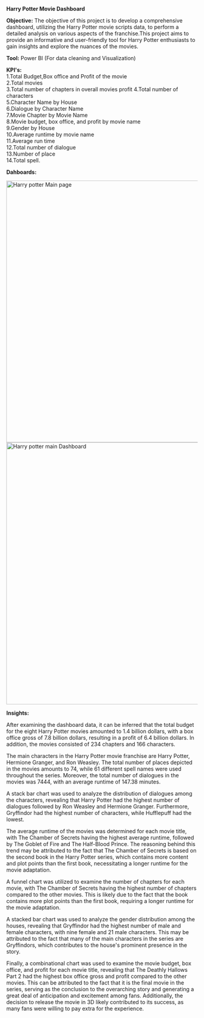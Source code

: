 **Harry Potter Movie Dashboard**

**Objective:**
The objective of this project is to develop a comprehensive dashboard, utilizing the Harry Potter movie scripts data, to perform a detailed analysis on various aspects of the franchise.This project aims to provide an informative and user-friendly tool for Harry Potter enthusiasts to gain insights and explore the nuances of the movies.

**Tool:** Power BI (For data cleaning and Visualization)

**KPI's:**          
    1.Total Budget,Box office and Profit of the movie   
    2.Total movies  
    3.Total number of chapters in overall movies profit 
    4.Total number of characters    
    5.Character Name by House   
    6.Dialogue by Character Name    
    7.Movie Chapter by Movie Name   
    8.Movie budget, box office, and profit by movie name    
    9.Gender by House   
    10.Average runtime by movie name    
    11.Average run time     
    12.Total number of dialogue     
    13.Number of place  
    14.Total spell.     
    
**Dahboards:**

<img width="689" alt="Harry potter Main page" src="https://user-images.githubusercontent.com/112420165/235292696-2c4e5763-363d-4673-b7ad-c2c405f21ae2.png">

<img width="690" alt="Harry potter main Dashboard" src="https://user-images.githubusercontent.com/112420165/235292704-cab21b75-b449-44f3-9dee-a4b4474217bd.png">

**Insights:**

After examining the dashboard data, it can be inferred that the total budget for the eight Harry Potter movies amounted to 1.4 billion dollars, with a box office gross of 7.8 billion dollars, resulting in a profit of 6.4 billion dollars. In addition, the movies consisted of 234 chapters and 166 characters.

The main characters in the Harry Potter movie franchise are Harry Potter, Hermione Granger, and Ron Weasley. The total number of places depicted in the movies amounts to 74, while 61 different spell names were used throughout the series. Moreover, the total number of dialogues in the movies was 7444, with an average runtime of 147.38 minutes.

A stack bar chart was used to analyze the distribution of dialogues among the characters, revealing that Harry Potter had the highest number of dialogues followed by Ron Weasley and Hermione Granger. Furthermore, Gryffindor had the highest number of characters, while Hufflepuff had the lowest.

The average runtime of the movies was determined for each movie title, with The Chamber of Secrets having the highest average runtime, followed by The Goblet of Fire and The Half-Blood Prince. The reasoning behind this trend may be attributed to the fact that The Chamber of Secrets is based on the second book in the Harry Potter series, which contains more content and plot points than the first book, necessitating a longer runtime for the movie adaptation.

A funnel chart was utilized to examine the number of chapters for each movie, with The Chamber of Secrets having the highest number of chapters compared to the other movies. This is likely due to the fact that the book contains more plot points than the first book, requiring a longer runtime for the movie adaptation.

A stacked bar chart was used to analyze the gender distribution among the houses, revealing that Gryffindor had the highest number of male and female characters, with nine female and 21 male characters. This may be attributed to the fact that many of the main characters in the series are Gryffindors, which contributes to the house's prominent presence in the story.

Finally, a combinational chart was used to examine the movie budget, box office, and profit for each movie title, revealing that The Deathly Hallows Part 2 had the highest box office gross and profit compared to the other movies. This can be attributed to the fact that it is the final movie in the series, serving as the conclusion to the overarching story and generating a great deal of anticipation and excitement among fans. Additionally, the decision to release the movie in 3D likely contributed to its success, as many fans were willing to pay extra for the experience.
